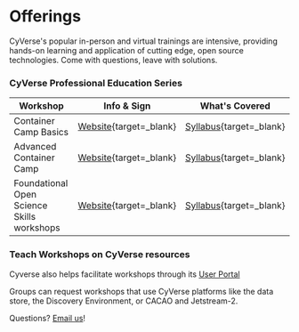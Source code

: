 # Offerings

CyVerse's popular in-person and virtual trainings are intensive, providing hands-on learning and application of cutting edge, open source technologies. Come with questions, leave with solutions.

### CyVerse Professional Education Series

| Workshop | Info & Sign | What's Covered |
|----------|-------------|----------------|
| Container Camp Basics | [Website](https://cyverse.org/cc){target=_blank} | [Syllabus](https://cyverse-learning-materials.github.io/container-camp/getting_started/schedule/#basics){target=_blank} |
| Advanced Container Camp | [Website](https://cyverse.org/cc){target=_blank} | [Syllabus](https://cyverse-learning-materials.github.io/container-camp/getting_started/schedule/#advanced){target=_blank} |
| Foundational Open Science Skills workshops | [Website](https://cyverse.org/foss){target=_blank} | [Syllabus](https://cyverse.org/foss#schedule){target=_blank} |

### Teach Workshops on CyVerse resources

Cyverse also helps facilitate workshops through its [User Portal](https://user.cyverse.org/workshops)

Groups can request workshops that use CyVerse platforms like the data store, the Discovery Environment, or CACAO and Jetstream-2.

Questions? [Email us](mailto:info@cyverse.org)!
